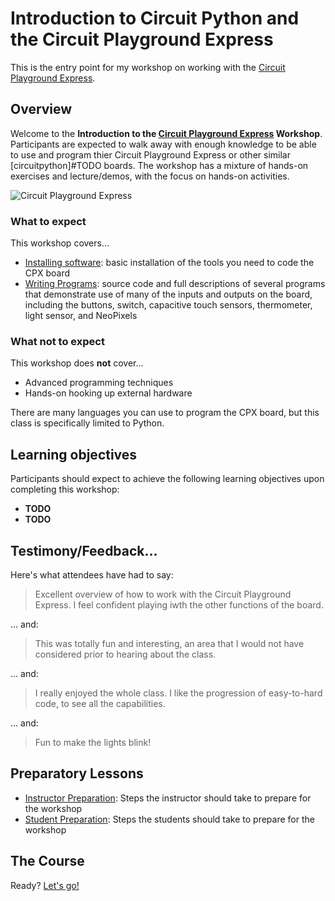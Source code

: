 # Introduction to Circuit Python and the Circuit Playground Express

This is the entry point for my workshop on working with the [Circuit Playground Express](https://learn.adafruit.com/adafruit-circuit-playground-express/overview).

## Overview

Welcome to the **Introduction to the [Circuit Playground Express](https://learn.adafruit.com/adafruit-circuit-playground-express/overview) Workshop**. Participants are expected to walk away with enough knowledge to be able to use and program thier Circuit Playground Express or other similar [circuitpython]#TODO boards. The workshop has a mixture of hands-on exercises and lecture/demos, with the focus on hands-on activities.

<img src="https://cdn-shop.adafruit.com/970x728/3333-00.jpg" alt="Circuit Playground Express" style="max-width: 100%;">


### What to expect

This workshop covers...


* [Installing software](./class_materials/setup.md): basic installation of the tools you need to code the CPX board
* [Writing Programs](./class_materials/exercises.md): source code and full descriptions of several programs that demonstrate use of many of the inputs and outputs on the board, including the buttons, switch, capacitive touch sensors, thermometer, light sensor, and NeoPixels


### What not to expect

This workshop does **not** cover...

* Advanced programming techniques
* Hands-on hooking up external hardware

There are many languages you can use to program the CPX board, but this class is specifically limited to Python.


## Learning objectives

Participants should expect to achieve the following learning objectives upon completing this workshop:

* **TODO**
* **TODO**

## Testimony/Feedback...

Here's what attendees have had to say:

> Excellent overview of how to work with the Circuit Playground Express. I feel confident playing iwth the other functions of the board.

... and:

> This was totally fun and interesting, an area that I would not have considered prior to hearing about the class.

... and:

> I really enjoyed the whole class. I like the progression of easy-to-hard code, to see all the capabilities.

... and:

> Fun to make the lights blink!


## Preparatory Lessons

* [Instructor Preparation](./class_materials/prereq_instructor.md): Steps the instructor should take to prepare for the workshop
* [Student Preparation](./class_materials/prereq_student.md): Steps the students should take to prepare for the workshop


## The Course

Ready? [Let's go!](class_materials/README.md)
